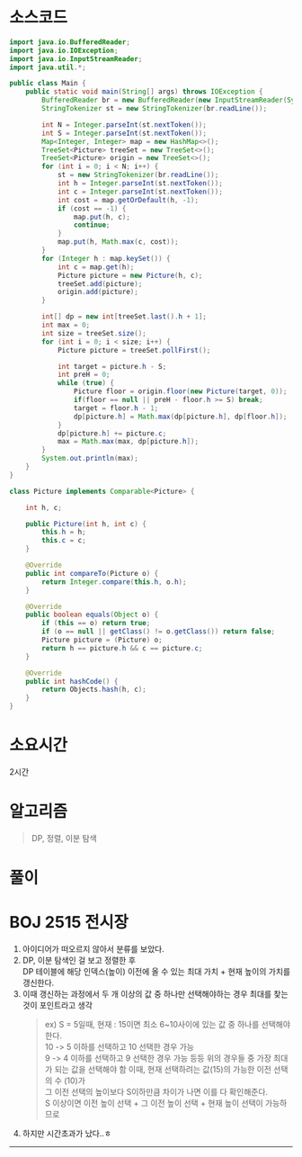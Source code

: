 # 소스코드

```Java
import java.io.BufferedReader;
import java.io.IOException;
import java.io.InputStreamReader;
import java.util.*;

public class Main {
    public static void main(String[] args) throws IOException {
        BufferedReader br = new BufferedReader(new InputStreamReader(System.in));
        StringTokenizer st = new StringTokenizer(br.readLine());

        int N = Integer.parseInt(st.nextToken());
        int S = Integer.parseInt(st.nextToken());
        Map<Integer, Integer> map = new HashMap<>();
        TreeSet<Picture> treeSet = new TreeSet<>();
        TreeSet<Picture> origin = new TreeSet<>();
        for (int i = 0; i < N; i++) {
            st = new StringTokenizer(br.readLine());
            int h = Integer.parseInt(st.nextToken());
            int c = Integer.parseInt(st.nextToken());
            int cost = map.getOrDefault(h, -1);
            if (cost == -1) {
                map.put(h, c);
                continue;
            }
            map.put(h, Math.max(c, cost));
        }
        for (Integer h : map.keySet()) {
            int c = map.get(h);
            Picture picture = new Picture(h, c);
            treeSet.add(picture);
            origin.add(picture);
        }

        int[] dp = new int[treeSet.last().h + 1];
        int max = 0;
        int size = treeSet.size();
        for (int i = 0; i < size; i++) {
            Picture picture = treeSet.pollFirst();

            int target = picture.h - S;
            int preH = 0;
            while (true) {
                Picture floor = origin.floor(new Picture(target, 0));
                if(floor == null || preH - floor.h >= S) break;
                target = floor.h - 1;
                dp[picture.h] = Math.max(dp[picture.h], dp[floor.h]);
            }
            dp[picture.h] += picture.c;
            max = Math.max(max, dp[picture.h]);
        }
        System.out.println(max);
    }
}

class Picture implements Comparable<Picture> {

    int h, c;

    public Picture(int h, int c) {
        this.h = h;
        this.c = c;
    }

    @Override
    public int compareTo(Picture o) {
        return Integer.compare(this.h, o.h);
    }

    @Override
    public boolean equals(Object o) {
        if (this == o) return true;
        if (o == null || getClass() != o.getClass()) return false;
        Picture picture = (Picture) o;
        return h == picture.h && c == picture.c;
    }

    @Override
    public int hashCode() {
        return Objects.hash(h, c);
    }
}

```

# 소요시간

2시간

# 알고리즘

> DP, 정렬, 이분 탐색

# 풀이

# BOJ 2515 전시장

1. 아이디어가 떠오르지 않아서 분류를 보았다.
2. DP, 이분 탐색인 걸 보고 정렬한 후  
   DP 테이블에 해당 인덱스(높이) 이전에 올 수 있는 최대 가치 + 현재 높이의 가치를 갱신한다.
3. 이때 갱신하는 과정에서 두 개 이상의 값 중 하나만 선택해야하는 경우 최대를 찾는 것이 포인트라고 생각
   > ex) S = 5일때, 현재 : 15이면 최소 6~10사이에 있는 값 중 하나를 선택해야한다.  
   > 10 -> 5 이하를 선택하고 10 선택한 경우 가능  
   > 9 -> 4 이하를 선택하고 9 선택한 경우 가능 등등
   > 위의 경우들 중 가장 최대가 되는 값을 선택해야 함
   > 이때, 현재 선택하려는 값(15)의 가능한 이전 선택의 수 (10)가  
   > 그 이전 선택의 높이보다 S이하만큼 차이가 나면 이를 다 확인해준다.  
   > S 이상이면 이전 높이 선택 + 그 이전 높이 선택 + 현재 높이 선택이 가능하므로
4. 하지만 시간초과가 났다..ㅎ

---
